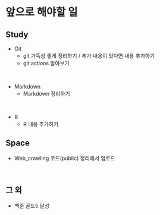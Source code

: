# 앞으로 해야할 일

## Study
* Git
  * git  가독성 좋게 정리하기 / 추가 내용이 있다면 내용 추가하기
  * git actions 알아보기
<br>

* Markdown
  * Markdown 정리하기
<br>

* R
  * R 내용 추가하기<br>


## Space
* Web_crawling 코드(public) 정리해서 업로드
<br>


## 그 외
* 백준 골드5 달성
